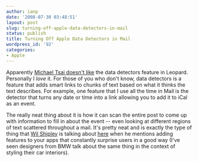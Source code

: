 ```yaml
---
author: ianp
date: '2008-07-30 03:48:51'
layout: post
slug: turning-off-apple-data-detectors-in-mail
status: publish
title: Turning Off Apple Data Detectors in Mail
wordpress_id: '92'
categories:
- Apple
---
```


Apparently [Michael Tsai doesn't like][1] the data detectors feature in
Leopard. Personally I _love_ it. For those of you who don't know, data
detectors is a feature that adds smart links to chunks of text based on
what it thinks the text describes. For example, one feature that I use
all the time in Mail is the detector that turns any date or time into a
link allowing you to add it to iCal as an event.

The really neat thing
about it is how it can scan the entire post to come up with information
to fill in about the event -- even looking at different regions of text
scattered throughout a mail. It's pretty neat and is exactly the type of
thing that [Wil Shipley][2] is talking about [here][3] when he mentions
adding features to your apps that constantly surprise users in a good
way (I've seen designers from BMW talk about the same thing in the
context of styling their car interiors).

[1]: http://mjtsai.com/blog/2008/07/29/turning-off-apple-data-detectors-in-mail/
[2]: http://wilshipley.com/
[3]: http://www.viddler.com/explore/rentzsch/videos/4/
